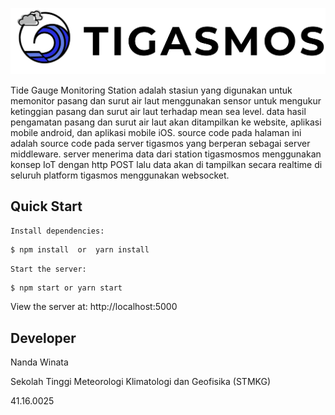 [![Tigasmos Logo](https://github.com/ndawinata/server-tigasmos/blob/master/logo.png)](http://tigasmos-stmkg.my.id/)

Tide Gauge Monitoring Station adalah stasiun yang digunakan untuk memonitor pasang dan surut air laut menggunakan 
sensor untuk mengukur ketinggian pasang dan surut air laut terhadap mean sea level. data hasil pengamatan pasang dan 
surut air laut akan ditampilkan ke website, aplikasi mobile android, dan aplikasi mobile iOS. source code pada halaman 
ini adalah source code pada server tigasmos yang berperan sebagai server middleware. server menerima data dari station 
tigasmosmos menggunakan konsep IoT dengan http POST lalu data akan di tampilkan secara realtime di seluruh platform tigasmos menggunakan websocket.

## Quick Start

    Install dependencies:

```bash
$ npm install  or  yarn install
```

    Start the server:

```bash
$ npm start or yarn start
```

  View the server at: http://localhost:5000

## Developer
Nanda Winata

Sekolah Tinggi Meteorologi Klimatologi dan Geofisika (STMKG)

41.16.0025
